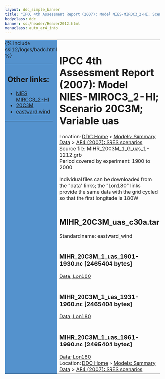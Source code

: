 ```yaml
---
layout: ddc_simple_banner
title: "IPCC 4th Assessment Report (2007): Model NIES-MIROC3_2-HI; Scenario 20C3M; Variable uas"
bodyclass: ddc
banner: ssi/header/Header2012.html
menuclass: auto_ar4_info
---
```



<table width="100%" border="0" cellspacing="0" cellpadding="0" style="border-collapse: collapse;">
<tr style="margin:0;padding:0;border:0;">
<td style="margin:0;padding:0;border:0;height:1pt;width:150pt;background:#5492CD;" valign="top" >

<div id="lh-col2" class="auto_ar4_info">
<table class="menumain" bgcolor="#5492CD" cellspacing="0" width="100%" border="0">
<tr><td>
<h2> Other links:</h2>
<ul>
<li><a href="/auto/ar4/model-NIES-MIROC3_2-HI.html">NIES<br/>MIROC3_2-HI</a></li>
<li><a href="/auto/ar4/scenario-20C3M.html">20C3M</a></li>
<li><a href="/auto/ar4/var-eastward_wind.html">eastward wind</a></li>
</ul>
</td></tr>
{% include ssi12/logos/badc.html %}
</table>
</div>
</td>
<td><h1>IPCC 4th Assessment Report (2007): Model NIES-MIROC3_2-HI; Scenario 20C3M; Variable uas</h1>

<!-- Breadcrumb1 -->
<div id="breadcrumb1" align="left">
Location: <a href="/index.html">DDC Home</a> > <a href="/sim/gcm_clim/">Models: Summary Data</a>
> <a href="/sim/gcm_clim/SRES_AR4/index.html">AR4 (2007): SRES scenarios</a>
</div>
<!-- End of Breadcrumb1 -->Source file: MIHR_20C3M_1_G_uas_1-1212.grb
<br/>
Period covered by experiment: 1900 to 2000<br/>
<br/>Individual files can be downloaded from the "data" links; the "Lon180" links provide the same data
         with the grid cycled so that the first longitude is 180W<br/>
<br/><h2>MIHR_20C3M_uas_c30a.tar</h2>
Standard name: eastward_wind<br>
<br/><h3>MIHR_20C3M_1_uas_1901-1930.nc [2465404 bytes]</h3>
<a href="/cgi-bin/downl/ar4_nc/uas/MIHR_20C3M_1_uas_1901-1930.nc">Data; </a><a href="/cgi-bin/downl/ar4_nc/uas/MIHR_20C3M_1_uas_1901-1930.cyto180.nc"> Lon180</a><br/>
<br/><h3>MIHR_20C3M_1_uas_1931-1960.nc [2465404 bytes]</h3>
<a href="/cgi-bin/downl/ar4_nc/uas/MIHR_20C3M_1_uas_1931-1960.nc">Data; </a><a href="/cgi-bin/downl/ar4_nc/uas/MIHR_20C3M_1_uas_1931-1960.cyto180.nc"> Lon180</a><br/>
<br/><h3>MIHR_20C3M_1_uas_1961-1990.nc [2465404 bytes]</h3>
<a href="/cgi-bin/downl/ar4_nc/uas/MIHR_20C3M_1_uas_1961-1990.nc">Data; </a><a href="/cgi-bin/downl/ar4_nc/uas/MIHR_20C3M_1_uas_1961-1990.cyto180.nc"> Lon180</a><br/>
<!-- Breadcrumb2 -->
<div id="breadcrumb2" align="left">
Location: <a href="/index.html">DDC Home</a> > <a href="/sim/gcm_clim/">Models: Summary Data</a>
> <a href="/sim/gcm_clim/SRES_AR4/index.html">AR4 (2007): SRES scenarios</a>
</div>
<!-- End of Breadcrumb2 --></td></tr></table>
